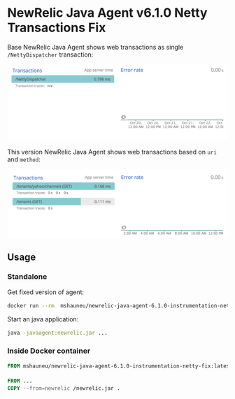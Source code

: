 # NewRelic Java Agent v6.1.0 Netty Transactions Fix

Base NewRelic Java Agent shows web transactions as single `/NettyDispatcher` transaction:

![transaction](doc/transaction.png)

This version NewRelic Java Agent shows web transactions based on `uri` and `method`:

![transactions](doc/transactions.png)

## Usage

### Standalone

Get fixed version of agent:

```sh
docker run --rm  mshauneu/newrelic-java-agent-6.1.0-instrumentation-netty-fix cat /newrelic.jar > ./newrelic.jar
```

Start an java application:

```sh
java -javaagent:newrelic.jar ...
```

### Inside Docker container

```Dockerfile
FROM mshauneu/newrelic-java-agent-6.1.0-instrumentation-netty-fix:latest AS newrelic

FROM ...
COPY --from=newrelic /newrelic.jar .

```